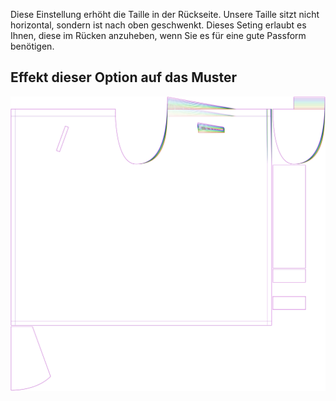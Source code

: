 Diese Einstellung erhöht die Taille in der Rückseite. Unsere Taille sitzt nicht horizontal, sondern ist nach oben geschwenkt. Dieses Seting erlaubt es Ihnen, diese im Rücken anzuheben, wenn Sie es für eine gute Passform benötigen.



## Effekt dieser Option auf das Muster
![Dieses Bild zeigt den Effekt dieser Option, indem es mehrere Varianten überlagert, die einen anderen Wert für diese Option haben](waralee_backraise_sample.svg "Effekt dieser Option auf das Muster")